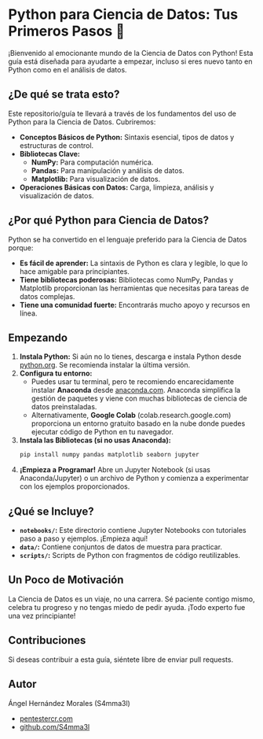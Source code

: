 # Python para Ciencia de Datos: Tus Primeros Pasos 🚀

¡Bienvenido al emocionante mundo de la Ciencia de Datos con Python! Esta guía está diseñada para ayudarte a empezar, incluso si eres nuevo tanto en Python como en el análisis de datos.

## ¿De qué se trata esto?

Este repositorio/guía te llevará a través de los fundamentos del uso de Python para la Ciencia de Datos. Cubriremos:

* **Conceptos Básicos de Python:** Sintaxis esencial, tipos de datos y estructuras de control.
* **Bibliotecas Clave:**
    * **NumPy:** Para computación numérica.
    * **Pandas:** Para manipulación y análisis de datos.
    * **Matplotlib:** Para visualización de datos.
* **Operaciones Básicas con Datos:** Carga, limpieza, análisis y visualización de datos.

## ¿Por qué Python para Ciencia de Datos?

Python se ha convertido en el lenguaje preferido para la Ciencia de Datos porque:

* **Es fácil de aprender:** La sintaxis de Python es clara y legible, lo que lo hace amigable para principiantes.
* **Tiene bibliotecas poderosas:** Bibliotecas como NumPy, Pandas y Matplotlib proporcionan las herramientas que necesitas para tareas de datos complejas.
* **Tiene una comunidad fuerte:** Encontrarás mucho apoyo y recursos en línea.

##  Empezando

1.  **Instala Python:** Si aún no lo tienes, descarga e instala Python desde [python.org](https://www.python.org/). Se recomienda instalar la última versión.
2.  **Configura tu entorno:**
    * Puedes usar tu terminal, pero te recomiendo encarecidamente instalar **Anaconda** desde [anaconda.com](https://www.anaconda.com/). Anaconda simplifica la gestión de paquetes y viene con muchas bibliotecas de ciencia de datos preinstaladas.
    * Alternativamente, **Google Colab** (colab.research.google.com) proporciona un entorno gratuito basado en la nube donde puedes ejecutar código de Python en tu navegador.
3.  **Instala las Bibliotecas (si no usas Anaconda):**
    ```bash
    pip install numpy pandas matplotlib seaborn jupyter
    ```
4.  **¡Empieza a Programar!** Abre un Jupyter Notebook (si usas Anaconda/Jupyter) o un archivo de Python y comienza a experimentar con los ejemplos proporcionados.

## ¿Qué se Incluye?

* **`notebooks/`:** Este directorio contiene Jupyter Notebooks con tutoriales paso a paso y ejemplos. ¡Empieza aquí!
* **`data/`:** Contiene conjuntos de datos de muestra para practicar.
* **`scripts/`:** Scripts de Python con fragmentos de código reutilizables.

## Un Poco de Motivación

La Ciencia de Datos es un viaje, no una carrera. Sé paciente contigo mismo, celebra tu progreso y no tengas miedo de pedir ayuda. ¡Todo experto fue una vez principiante!

## Contribuciones

Si deseas contribuir a esta guía, siéntete libre de enviar pull requests.



## Autor

Ángel Hernández Morales (S4mma3l)

* [pentestercr.com](https://www.pentestercr.com/)
* [github.com/S4mma3l](https://github.com/S4mma3l)